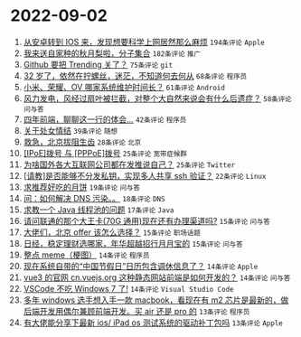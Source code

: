 # 2022-09-02

1. [从安卓转到 IOS 来，发现想要科学上网居然那么麻烦](https://www.v2ex.com/t/877193) `194条评论` `Apple`
1. [我来送自家种的秋月梨啦，分子集合](https://www.v2ex.com/t/877196) `182条评论` `推广`
1. [Github 要把 Trending 关了？](https://www.v2ex.com/t/877153) `75条评论` `git`
1. [32 岁了，依然在拧螺丝，迷茫，不知道何去何从](https://www.v2ex.com/t/877269) `68条评论` `程序员`
1. [小米、荣耀、OV 哪家系统维护时间长？](https://www.v2ex.com/t/877179) `61条评论` `Android`
1. [风力发电，风经过扇叶被拦截，对整个大自然来说会有什么后遗症？](https://www.v2ex.com/t/877212) `58条评论` `问与答`
1. [四年前端，聊聊这一行的体会...](https://www.v2ex.com/t/877304) `42条评论` `程序员`
1. [关于处女情结](https://www.v2ex.com/t/877229) `39条评论` `随想`
1. [救急，北京拔阻生齿](https://www.v2ex.com/t/877297) `28条评论` `北京`
1. [[IPoE]拨号 与 [PPPoE]拨号](https://www.v2ex.com/t/877282) `25条评论` `宽带症候群`
1. [为啥国外各大互联网公司都在发推说自己？](https://www.v2ex.com/t/877266) `25条评论` `Twitter`
1. [[请教]是否能够不分发私钥，实现多人共享 ssh 验证？](https://www.v2ex.com/t/877152) `22条评论` `Linux`
1. [求推荐好吃的月饼](https://www.v2ex.com/t/877321) `19条评论` `问与答`
1. [问：如何解决 DNS 污染。。](https://www.v2ex.com/t/877224) `18条评论` `DNS`
1. [求教一个 Java 线程池的问题](https://www.v2ex.com/t/877178) `17条评论` `Java`
1. [请问联通的那个大王卡(70G 通用)现在还有办理渠道吗?](https://www.v2ex.com/t/877283) `15条评论` `问与答`
1. [大佬们，北京 offer 该怎么选择？](https://www.v2ex.com/t/877272) `15条评论` `职场话题`
1. [日经，稳定理财选哪家，年华超越招行月月宝的](https://www.v2ex.com/t/877202) `15条评论` `问与答`
1. [整点 meme（梗图）](https://www.v2ex.com/t/877309) `14条评论` `程序员`
1. [现在系统自带的“中国节假日”日历包含调休信息了？](https://www.v2ex.com/t/877208) `14条评论` `Apple`
1. [vue3 的官网 cn.vuejs.org 这种静态网站前端是如何开发的？](https://www.v2ex.com/t/877184) `14条评论` `问与答`
1. [VSCode 不吃 Windows 7 了!](https://www.v2ex.com/t/877151) `14条评论` `Visual Studio Code`
1. [多年 windows 选手想入手一款 macbook，看现在有 m2 芯片是最新的，做后端开发用偶尔兼顾前端开发。买 air 还是 pro 的](https://www.v2ex.com/t/877300) `13条评论` `程序员`
1. [有大佬能分享下最新 ios/ iPad os 测试系统的驱动补丁包吗](https://www.v2ex.com/t/877271) `13条评论` `Apple`
